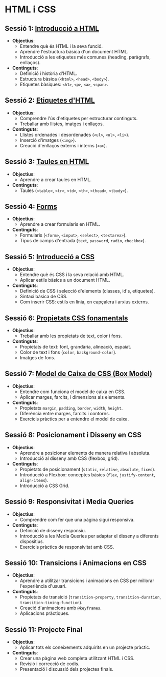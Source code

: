 # HTML i CSS

## Sessió 1: [Introducció a HTML](./html01.md)
- **Objectius**:
  - Entendre què és HTML i la seva funció.
  - Aprendre l'estructura bàsica d'un document HTML.
  - Introducció a les etiquetes més comunes (heading, paràgrafs, enllaços).
- **Continguts**:
  - Definició i història d'HTML.
  - Estructura bàsica (`<html>`, `<head>`, `<body>`).
  - Etiquetes bàsiques: `<h1>`, `<p>`, `<a>`, `<span>`.

## Sessió 2: [Etiquetes d'HTML](./html02.md)
- **Objectius**:
  - Comprendre l'ús d'etiquetes per estructurar continguts.
  - Treballar amb llistes, imatges i enllaços.
- **Continguts**:
  - Llistes ordenades i desordenades (`<ul>`, `<ol>`, `<li>`).
  - Inserció d'imatges (`<img>`).
  - Creació d'enllaços externs i interns (`<a>`).

## Sessió 3: [Taules en HTML](./html03.md)
- **Objectius**:
  - Aprendre a crear taules en HTML.
- **Continguts**:
  - Taules (`<table>`, `<tr>`, `<td>`, `<th>`, `<thead>`, `<tbody>`).


## Sessió 4: [Forms](./html04.md)
- **Objectius**:
  - Aprendre a crear formularis en HTML.
- **Continguts**:
  - Formularis (`<form>`, `<input>`, `<select>`, `<textarea>`).
  - Tipus de camps d'entrada (`text`, `password`, `radio`, `checkbox`).

## Sessió 5: [Introducció a CSS](./html05.md)
- **Objectius**:
  - Entendre què és CSS i la seva relació amb HTML.
  - Aplicar estils bàsics a un document HTML.
- **Continguts**:
  - Definició de CSS i selecció d'elements (classes, id's, etiquetes).
  - Sintaxi bàsica de CSS.
  - Com inserir CSS: estils en línia, en capçalera i arxius externs.

## Sessió 6: [Propietats CSS fonamentals](./html06.md)
- **Objectius**:
  - Treballar amb les propietats de text, color i fons.
- **Continguts**:
  - Propietats de text: font, grandària, alineació, espaiat.
  - Color de text i fons (`color`, `background-color`).
  - Imatges de fons.

## Sessió 7: [Model de Caixa de CSS (Box Model)](./html07.md)
- **Objectius**:
  - Entendre com funciona el model de caixa en CSS.
  - Aplicar marges, farcits, i dimensions als elements.
- **Continguts**:
  - Propietats `margin`, `padding`, `border`, `width`, `height`.
  - Diferència entre marges, farcits i contorns.
  - Exercicis pràctics per a entendre el model de caixa.

## Sessió 8: Posicionament i Disseny en CSS
- **Objectius**:
  - Aprendre a posicionar elements de manera relativa i absoluta.
  - Introducció al disseny amb CSS (flexbox, grid).
- **Continguts**:
  - Propietats de posicionament (`static`, `relative`, `absolute`, `fixed`).
  - Introducció a Flexbox: conceptes bàsics (`flex`, `justify-content`, `align-items`).
  - Introducció a CSS Grid.

## Sessió 9: Responsivitat i Media Queries
- **Objectius**:
  - Comprendre com fer que una pàgina sigui responsiva.
- **Continguts**:
  - Definició de disseny responsiu.
  - Introducció a les Media Queries per adaptar el disseny a diferents dispositius.
  - Exercicis pràctics de responsivitat amb CSS.

## Sessió 10: Transicions i Animacions en CSS
- **Objectius**:
  - Aprendre a utilitzar transicions i animacions en CSS per millorar l'experiència d'usuari.
- **Continguts**:
  - Propietats de transició (`transition-property`, `transition-duration`, `transition-timing-function`).
  - Creació d'animacions amb `@keyframes`.
  - Aplicacions pràctiques.

## Sessió 11: Projecte Final
- **Objectius**:
  - Aplicar tots els coneixements adquirits en un projecte pràctic.
- **Continguts**:
  - Crear una pàgina web completa utilitzant HTML i CSS.
  - Revisió i correcció de codis.
  - Presentació i discussió dels projectes finals.

